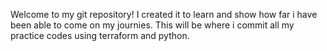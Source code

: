 Welcome to my git repository! I created it to learn and show how far i have been able to come on my journies. This will be where i commit all my practice codes using terraform and python.
